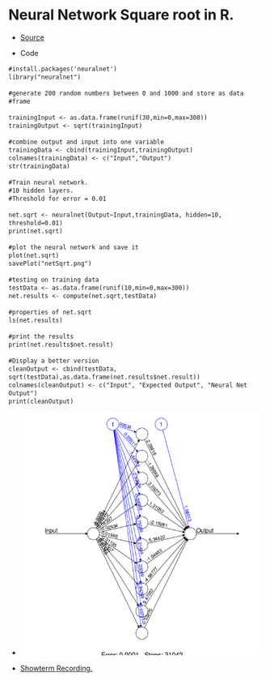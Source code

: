 # Neural Network Square root in R.

+ [Source](http://gekkoquant.com/2012/05/26/neural-networks-with-r-simple-example/)

+ Code

```
#install.packages('neuralnet')
library("neuralnet")

#generate 200 random numbers between 0 and 1000 and store as data 
#frame

trainingInput <- as.data.frame(runif(30,min=0,max=300))
trainingOutput <- sqrt(trainingInput)

#combine output and input into one variable
trainingData <- cbind(trainingInput,trainingOutput)
colnames(trainingData) <- c("Input","Output")
str(trainingData)

#Train neural network.
#10 hidden layers.
#Threshold for error = 0.01

net.sqrt <- neuralnet(Output~Input,trainingData, hidden=10, threshold=0.01)
print(net.sqrt)

#plot the neural network and save it
plot(net.sqrt)
savePlot("netSqrt.png")

#testing on training data
testData <- as.data.frame(runif(10,min=0,max=300))
net.results <- compute(net.sqrt,testData)

#properties of net.sqrt
ls(net.results)

#print the results
print(net.results$net.result)

#Display a better version
cleanOutput <- cbind(testData, sqrt(testData),as.data.frame(net.results$net.result))
colnames(cleanOutput) <- c("Input", "Expected Output", "Neural Net Output")
print(cleanOutput)

```

+ ![Neural Network](netSqrt.png)

+ [Showterm Recording.](http://showterm.io/d5d06e46401da421ff1b2)